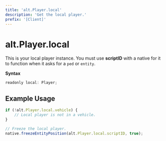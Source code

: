 ```yaml
---
title: 'alt.Player.local'
description: 'Get the local player.'
prefix: '[Client]'
---
```


# alt.Player.local

This is your local player instance. You must use **scriptID** with a native for it to function when it asks for a `ped` or `entity`.

**Syntax**

```js
readonly local: Player;
```

## Example Usage

```js
if (!alt.Player.local.vehicle) {
    // Local player is not in a vehicle.
}

// Freeze the local player.
native.freezeEntityPosition(alt.Player.local.scriptID, true);
```
